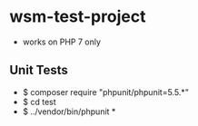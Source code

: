 # wsm-test-project
* works on PHP 7 only

## Unit Tests
* $ composer require "phpunit/phpunit=5.5.*"
* $ cd test
* $ ../vendor/bin/phpunit *
